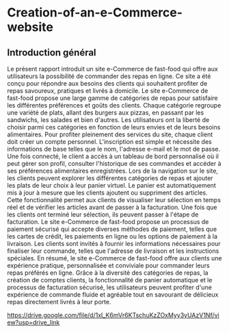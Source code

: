 # Creation-of-an-e-Commerce-website

## Introduction général
Le présent rapport introduit un site e-Commerce de fast-food qui offre aux utilisateurs la 
possibilité de commander des repas en ligne. Ce site a été conçu pour répondre aux besoins 
des clients qui souhaitent profiter de repas savoureux, pratiques et livrés à domicile.
Le site e-Commerce de fast-food propose une large gamme de catégories de repas pour 
satisfaire les différentes préférences et goûts des clients. Chaque catégorie regroupe une 
variété de plats, allant des burgers aux pizzas, en passant par les sandwichs, les salades et 
bien d'autres. Les utilisateurs ont la liberté de choisir parmi ces catégories en fonction de 
leurs envies et de leurs besoins alimentaires.
Pour profiter pleinement des services du site, chaque client doit créer un compte personnel. 
L'inscription est simple et nécessite des informations de base telles que le nom, l'adresse e-mail et le mot de passe. Une fois connecté, le client a accès à un tableau de bord 
personnalisé où il peut gérer son profil, consulter l'historique de ses commandes et accéder à 
ses préférences alimentaires enregistrées.
Lors de la navigation sur le site, les clients peuvent explorer les différentes catégories de 
repas et ajouter les plats de leur choix à leur panier virtuel. Le panier est automatiquement 
mis à jour à mesure que les clients ajoutent ou suppriment des articles. Cette fonctionnalité 
permet aux clients de visualiser leur sélection en temps réel et de vérifier les articles avant 
de passer à la facturation.
Une fois que les clients ont terminé leur sélection, ils peuvent passer à l'étape de facturation. 
Le site e-Commerce de fast-food propose un processus de paiement sécurisé qui accepte 
diverses méthodes de paiement, telles que les cartes de crédit, les paiements en ligne ou les 
options de paiement à la livraison. Les clients sont invités à fournir les informations 
nécessaires pour finaliser leur commande, telles que l'adresse de livraison et les instructions 
spéciales.
En résumé, le site e-Commerce de fast-food offre aux clients une expérience pratique, 
personnalisée et conviviale pour commander leurs repas préférés en ligne. Grâce à la
diversité des catégories de repas, la création de comptes clients, la fonctionnalité de panier 
automatique et le processus de facturation sécurisé, les utilisateurs peuvent profiter d'une 
expérience de commande fluide et agréable tout en savourant de délicieux repas 
directement livrés à leur porte.



https://drive.google.com/file/d/1xl_K6mVr6KTschuKzZOxMyy3yUAzV1Nf/view?usp=drive_link

